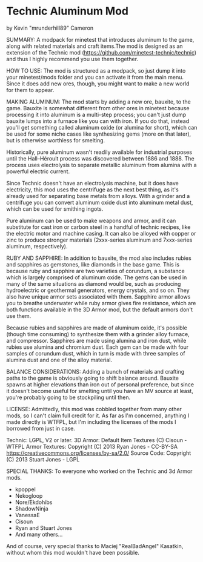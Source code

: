 # Technic Aluminum Mod
by Kevin "mrunderhill89" Cameron

SUMMARY:
A modpack for minetest that introduces aluminum to the game, along with 
related materials and craft items.The mod is designed as an extension of
the Technic mod (https://github.com/minetest-technic/technic) and thus I
highly recommend you use them together.

HOW TO USE:
The mod is structured as a modpack, so just dump it into your 
minetest/mods folder and you can activate it from the main menu. 
Since it does add new ores, though, you might want to make a new world 
for them to appear.

MAKING ALUMINUM:
The mod starts by adding a new ore, bauxite, to the game. Bauxite is 
somewhat different from other ores in minetest because processing it 
into aluminum is a multi-step process; you can't just dump bauxite lumps
into a furnace like you can with iron. If you do that, instead you'll 
get something called aluminum oxide (or alumina for short), which can
be used for some niche cases like synthesizing gems (more on that later),
but is otherwise worthless for smelting.

Historically, pure aluminum wasn't readily available for industrial 
purposes until the Hall–Héroult process was discovered between 1886 and
1888. The process uses electrolysis to separate metallic aluminum from 
alumina with a powerful electric current.

Since Technic doesn't have an electrolysis machine, but it does 
have electricity, this mod uses the centrifuge as the next best thing, 
as it's already used for separating base metals from alloys. With a 
grinder and a centrifuge you can convert aluminum oxide dust into 
aluminum metal dust, which can be used for smithing ingots.

Pure aluminum can be used to make weapons and armor, and it can
substitute for cast iron or carbon steel in a handful of technic recipes,
like the electric motor and machine casing. It can also be alloyed with
copper or zinc to produce stronger materials (2xxx-series aluminum and
7xxx-series aluminum, respectively).

RUBY AND SAPPHIRE:
In addition to bauxite, the mod also includes rubies and sapphires
as gemstones, like diamonds in the base game. This is because ruby and 
sapphire are two varieties of corundum, a substance which is largely
comprised of aluminum oxide. The gems can be used in many of the same
situations as diamond would be, such as producing hydroelectric or 
geothermal generators, energy crystals, and so on. They also have unique
armor sets associated with them. Sapphire armor allows you to breathe
underwater while ruby armor gives fire resistance, which are both
functions available in the 3D Armor mod, but the default armors don't use
them.

Because rubies and sapphires are made of aluminum oxide, it's possible 
(though time consuming) to synthesize them with a grinder alloy furnace,
and compressor. Sapphires are made using alumina and iron dust, while 
rubies use alumina and chromium dust. Each gem can be made with four 
samples of corundum dust, which in turn is made with three samples of 
alumina dust and one of the alloy material.

BALANCE CONSIDERATIONS:
	Adding a bunch of materials and crafting paths to the game is obviously 
going to shift balance around. Bauxite spawns at higher elevations than
iron out of personal preference, but since it doesn't become useful for
smelting until you have an MV source at least, you're probably going to
be stockpiling until then.


LICENSE:
	Admittedly, this mod was cobbled together from many other mods, so I
can't claim full credit for it. As far as I'm concerned, anything I made
directly is WTFPL, but I'm including the licenses of the mods I borrowed
from just in case.

Technic: LGPL, V2 or later.
3D Armor:
	Default Item Textures (C) Cisoun - WTFPL
	Armor Textures: Copyright (C) 2013 Ryan Jones - CC-BY-SA
		https://creativecommons.org/licenses/by-sa/2.0/
	Source Code: Copyright (C) 2013 Stuart Jones - LGPL


SPECIAL THANKS:
To everyone who worked on the Technic and 3d Armor mods.
  * kpoppel
  * Nekogloop
  * Nore/Ekdohibs
  * ShadowNinja
  * VanessaE
  * Cisoun
  * Ryan and Stuart Jones
  * And many others...

And of course, very special thanks to Maciej "RealBadAngel" Kasatkin,
without whom this mod wouldn't have been possible.
